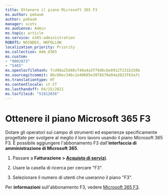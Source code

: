 ```yaml
---
title: Ottenere il piano Microsoft 365 F3
ms.author: pebaum
author: pebaum
manager: scotv
ms.audience: Admin
ms.topic: article
ms.service: o365-administration
ROBOTS: NOINDEX, NOFOLLOW
localization_priority: Priority
ms.collection: Adm_O365
ms.custom:
- "9002873"
- "5465"
ms.openlocfilehash: fcd98a25d48cf40a4a3f79d6cbe8912f231b150b
ms.sourcegitcommit: 8bc60ec34bc1e40685e3976576e04a2623f63a7c
ms.translationtype: HT
ms.contentlocale: it-IT
ms.lasthandoff: 04/15/2021
ms.locfileid: "51812036"
---
```

# <a name="get-the-microsoft-365-f3-plan"></a>Ottenere il piano Microsoft 365 F3

Dotare gli operatori sul campo di strumenti ed esperienze specificamente progettate per svolgere al meglio il loro lavoro usando il piano Microsoft 365 F3. È possibile aggiungere l'abbonamento F3 dall'**interfaccia di amministrazione di Microsoft 365**.

1. Passare a **Fatturazione > [Acquisto di servizi](https://go.microsoft.com/fwlink/p/?linkid=868433)**.

2. Usare la casella di ricerca per cercare "F3".

3. Selezionare il numero di utenti che useranno il piano "F3".

Per **informazioni** sull'abbonamento F3, vedere [Microsoft 365 F3](https://www.microsoft.com/microsoft-365/microsoft-365-enterprise-f3?activetab=pivot%3aoverviewtab).
